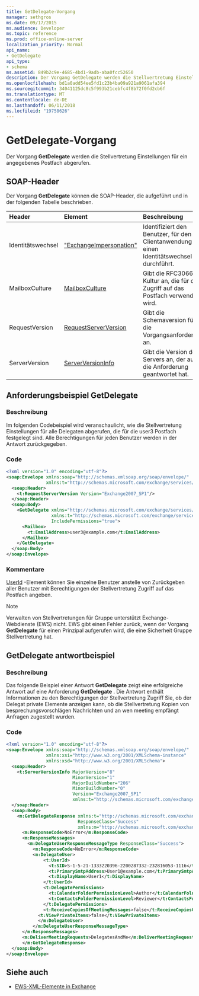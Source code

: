 ```yaml
---
title: GetDelegate-Vorgang
manager: sethgros
ms.date: 09/17/2015
ms.audience: Developer
ms.topic: reference
ms.prod: office-online-server
localization_priority: Normal
api_name:
- GetDelegate
api_type:
- schema
ms.assetid: 849b2c9e-4685-4bd1-9adb-aba0fcc52650
description: Der Vorgang GetDelegate werden die Stellvertretung Einstellungen für ein angegebenes Postfach abgerufen.
ms.openlocfilehash: bd1a0add54ee5fd1c23b4ba09a921a9061afa394
ms.sourcegitcommit: 34041125dc8c5f993b21cebfc4f8b72f0fd2cb6f
ms.translationtype: MT
ms.contentlocale: de-DE
ms.lasthandoff: 06/11/2018
ms.locfileid: "19758626"
---
```

# <a name="getdelegate-operation"></a>GetDelegate-Vorgang

Der Vorgang **GetDelegate** werden die Stellvertretung Einstellungen für ein angegebenes Postfach abgerufen. 
  
## <a name="soap-headers"></a>SOAP-Header

Der Vorgang **GetDelegate** können die SOAP-Header, die aufgeführt und in der folgenden Tabelle beschrieben. 
  
|**Header**|**Element**|**Beschreibung**|
|:-----|:-----|:-----|
|Identitätswechsel  <br/> |["ExchangeImpersonation"](exchangeimpersonation.md) <br/> |Identifiziert den Benutzer, für den die Clientanwendung einen Identitätswechsel durchführt.  <br/> |
|MailboxCulture  <br/> |[MailboxCulture](mailboxculture.md) <br/> |Gibt die RFC3066-Kultur an, die für den Zugriff auf das Postfach verwendet wird.  <br/> |
|RequestVersion  <br/> |[RequestServerVersion](requestserverversion.md) <br/> |Gibt die Schemaversion für die Vorgangsanforderung an.  <br/> |
|ServerVersion  <br/> |[ServerVersionInfo](serverversioninfo.md) <br/> |Gibt die Version des Servers an, der auf die Anforderung geantwortet hat.  <br/> |
   
## <a name="getdelegate-request-example"></a>Anforderungsbeispiel GetDelegate

### <a name="description"></a>Beschreibung

Im folgenden Codebeispiel wird veranschaulicht, wie die Stellvertretung Einstellungen für alle Delegaten abgerufen, die für die user3 Postfach festgelegt sind. Alle Berechtigungen für jeden Benutzer werden in der Antwort zurückgegeben.
  
### <a name="code"></a>Code

```XML
<?xml version="1.0" encoding="utf-8"?>
<soap:Envelope xmlns:soap="http://schemas.xmlsoap.org/soap/envelope/"
               xmlns:t="http://schemas.microsoft.com/exchange/services/2006/types">
  <soap:Header>
    <t:RequestServerVersion Version="Exchange2007_SP1"/>
  </soap:Header>
  <soap:Body>
    <GetDelegate xmlns="http://schemas.microsoft.com/exchange/services/2006/messages"
                 xmlns:t="http://schemas.microsoft.com/exchange/services/2006/types"
                 IncludePermissions="true">
      <Mailbox>
        <t:EmailAddress>user3@example.com</t:EmailAddress>
      </Mailbox>
    </GetDelegate>
  </soap:Body>
</soap:Envelope>
```

### <a name="comments"></a>Kommentare

[UserId](userid.md) -Element können Sie einzelne Benutzer anstelle von Zurückgeben aller Benutzer mit Berechtigungen der Stellvertretung Zugriff auf das Postfach angeben. 
  
> [!NOTE]
> Verwalten von Stellvertretungen für Gruppe unterstützt Exchange-Webdienste (EWS) nicht. EWS gibt einen Fehler zurück, wenn der Vorgang **GetDelegate** für einen Prinzipal aufgerufen wird, die eine Sicherheit Gruppe Stellvertretung hat. 
  
## <a name="getdelegate-response-example"></a>GetDelegate antwortbeispiel

### <a name="description"></a>Beschreibung

Das folgende Beispiel einer Antwort **GetDelegate** zeigt eine erfolgreiche Antwort auf eine Anforderung **GetDelegate** . Die Antwort enthält Informationen zu den Berechtigungen der Stellvertretung Zugriff Sie, ob der Delegat private Elemente anzeigen kann, ob die Stellvertretung Kopien von besprechungsvorschlägen Nachrichten und an wen meeting empfängt Anfragen zugestellt wurden. 
  
### <a name="code"></a>Code

```XML
<?xml version="1.0" encoding="utf-8"?>
<soap:Envelope xmlns:soap="http://schemas.xmlsoap.org/soap/envelope/" 
               xmlns:xsi="http://www.w3.org/2001/XMLSchema-instance" 
               xmlns:xsd="http://www.w3.org/2001/XMLSchema">
  <soap:Header>
    <t:ServerVersionInfo MajorVersion="8" 
                         MinorVersion="1" 
                         MajorBuildNumber="206" 
                         MinorBuildNumber="0" 
                         Version="Exchange2007_SP1" 
                         xmlns:t="http://schemas.microsoft.com/exchange/services/2006/types" />
  </soap:Header>
  <soap:Body>
    <m:GetDelegateResponse xmlns:t="http://schemas.microsoft.com/exchange/services/2006/types" 
                           ResponseClass="Success" 
                           xmlns:m="http://schemas.microsoft.com/exchange/services/2006/messages">
      <m:ResponseCode>NoError</m:ResponseCode>
      <m:ResponseMessages>
        <m:DelegateUserResponseMessageType ResponseClass="Success">
          <m:ResponseCode>NoError</m:ResponseCode>
          <m:DelegateUser>
              <t:UserId>
                <t:SID>S-1-5-21-1333220396-2200287332-232816053-1116</t:SID>
                <t:PrimarySmtpAddress>User1@example.com</t:PrimarySmtpAddress>
                <t:DisplayName>User1</t:DisplayName>
              </t:UserId>
              <t:DelegatePermissions>
                <t:CalendarFolderPermissionLevel>Author</t:CalendarFolderPermissionLevel>
                <t:ContactsFolderPermissionLevel>Reviewer</t:ContactsFolderPermissionLevel>
              </t:DelegatePermissions>
              <t:ReceiveCopiesOfMeetingMessages>false</t:ReceiveCopiesOfMeetingMessages>
            <t:ViewPrivateItems>false</t:ViewPrivateItems>
            </m:DelegateUser>
          </m:DelegateUserResponseMessageType>
      </m:ResponseMessages>
      <m:DeliverMeetingRequests>DelegatesAndMe</m:DeliverMeetingRequests>
      </m:GetDelegateResponse>
  </soap:Body>
</soap:Envelope>
```

## <a name="see-also"></a>Siehe auch



- [EWS-XML-Elemente in Exchange](ews-xml-elements-in-exchange.md)

